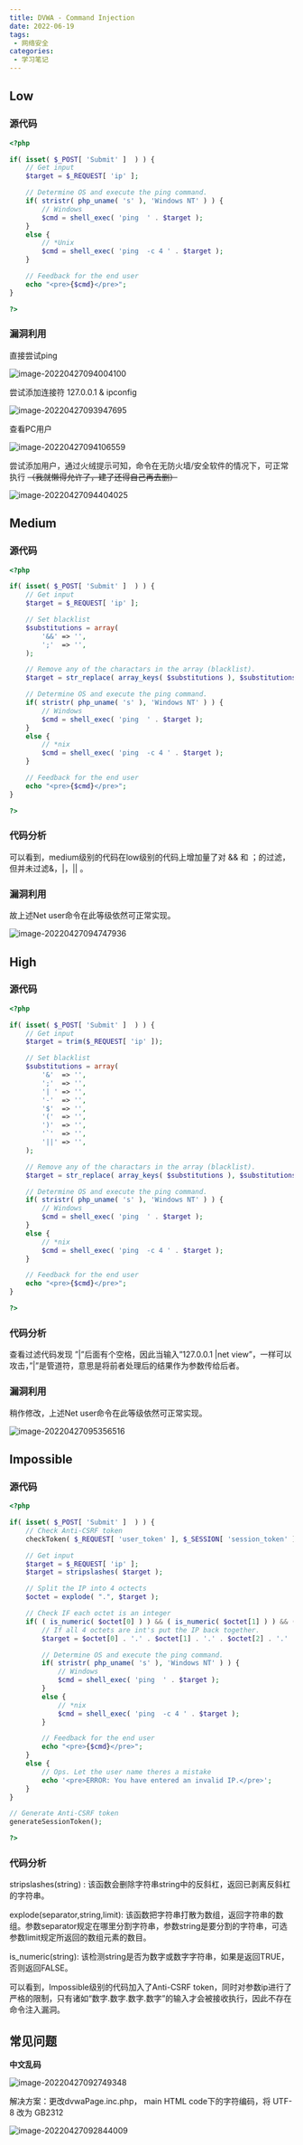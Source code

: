 ```yaml
---
title: DVWA - Command Injection
date: 2022-06-19
tags:
 - 网络安全
categories:
 - 学习笔记
---
```


## Low

### 源代码

```php
<?php

if( isset( $_POST[ 'Submit' ]  ) ) {
    // Get input
    $target = $_REQUEST[ 'ip' ];

    // Determine OS and execute the ping command.
    if( stristr( php_uname( 's' ), 'Windows NT' ) ) {
        // Windows
        $cmd = shell_exec( 'ping  ' . $target );
    }
    else {
        // *Unix
        $cmd = shell_exec( 'ping  -c 4 ' . $target );
    }

    // Feedback for the end user
    echo "<pre>{$cmd}</pre>";
}

?>
```

### 漏洞利用

直接尝试ping

![image-20220427094004100](./Lab2_Command_Injection.assets/image-20220427094004100.png)



尝试添加连接符  127.0.0.1 & ipconfig

![image-20220427093947695](./Lab2_Command_Injection.assets/image-20220427093947695.png)



查看PC用户

![image-20220427094106559](./Lab2_Command_Injection.assets/image-20220427094106559.png)



尝试添加用户，通过火绒提示可知，命令在无防火墙/安全软件的情况下，可正常执行 ~~（我就懒得允许了，建了还得自己再去删）~~

![image-20220427094404025](./Lab2_Command_Injection.assets/image-20220427094404025.png)



## Medium

### 源代码

```php
<?php

if( isset( $_POST[ 'Submit' ]  ) ) {
    // Get input
    $target = $_REQUEST[ 'ip' ];

    // Set blacklist
    $substitutions = array(
        '&&' => '',
        ';'  => '',
    );

    // Remove any of the charactars in the array (blacklist).
    $target = str_replace( array_keys( $substitutions ), $substitutions, $target );

    // Determine OS and execute the ping command.
    if( stristr( php_uname( 's' ), 'Windows NT' ) ) {
        // Windows
        $cmd = shell_exec( 'ping  ' . $target );
    }
    else {
        // *nix
        $cmd = shell_exec( 'ping  -c 4 ' . $target );
    }

    // Feedback for the end user
    echo "<pre>{$cmd}</pre>";
}

?>
```

### 代码分析

可以看到，medium级别的代码在low级别的代码上增加量了对 && 和 ；的过滤，但并未过滤&，|，|| 。

### 漏洞利用

故上述Net user命令在此等级依然可正常实现。

![image-20220427094747936](./Lab2_Command_Injection.assets/image-20220427094747936.png)



## High

### 源代码

```php
<?php

if( isset( $_POST[ 'Submit' ]  ) ) {
    // Get input
    $target = trim($_REQUEST[ 'ip' ]);

    // Set blacklist
    $substitutions = array(
        '&'  => '',
        ';'  => '',
        '| ' => '',
        '-'  => '',
        '$'  => '',
        '('  => '',
        ')'  => '',
        '`'  => '',
        '||' => '',
    );

    // Remove any of the charactars in the array (blacklist).
    $target = str_replace( array_keys( $substitutions ), $substitutions, $target );

    // Determine OS and execute the ping command.
    if( stristr( php_uname( 's' ), 'Windows NT' ) ) {
        // Windows
        $cmd = shell_exec( 'ping  ' . $target );
    }
    else {
        // *nix
        $cmd = shell_exec( 'ping  -c 4 ' . $target );
    }

    // Feedback for the end user
    echo "<pre>{$cmd}</pre>";
}

?>
```

### 代码分析

查看过滤代码发现 ”|”后面有个空格，因此当输入”127.0.0.1  |net view”，一样可以攻击，”|”是管道符，意思是将前者处理后的结果作为参数传给后者。

### 漏洞利用

稍作修改，上述Net user命令在此等级依然可正常实现。

![image-20220427095356516](./Lab2_Command_Injection.assets/image-20220427095356516.png)



## Impossible

### 源代码

```php
<?php

if( isset( $_POST[ 'Submit' ]  ) ) {
    // Check Anti-CSRF token
    checkToken( $_REQUEST[ 'user_token' ], $_SESSION[ 'session_token' ], 'index.php' );

    // Get input
    $target = $_REQUEST[ 'ip' ];
    $target = stripslashes( $target );

    // Split the IP into 4 octects
    $octet = explode( ".", $target );

    // Check IF each octet is an integer
    if( ( is_numeric( $octet[0] ) ) && ( is_numeric( $octet[1] ) ) && ( is_numeric( $octet[2] ) ) && ( is_numeric( $octet[3] ) ) && ( sizeof( $octet ) == 4 ) ) {
        // If all 4 octets are int's put the IP back together.
        $target = $octet[0] . '.' . $octet[1] . '.' . $octet[2] . '.' . $octet[3];

        // Determine OS and execute the ping command.
        if( stristr( php_uname( 's' ), 'Windows NT' ) ) {
            // Windows
            $cmd = shell_exec( 'ping  ' . $target );
        }
        else {
            // *nix
            $cmd = shell_exec( 'ping  -c 4 ' . $target );
        }

        // Feedback for the end user
        echo "<pre>{$cmd}</pre>";
    }
    else {
        // Ops. Let the user name theres a mistake
        echo '<pre>ERROR: You have entered an invalid IP.</pre>';
    }
}

// Generate Anti-CSRF token
generateSessionToken();

?>
```

### 代码分析

stripslashes(string) : 该函数会删除字符串string中的反斜杠，返回已剥离反斜杠的字符串。

explode(separator,string,limit): 该函数把字符串打散为数组，返回字符串的数组。参数separator规定在哪里分割字符串，参数string是要分割的字符串，可选参数limit规定所返回的数组元素的数目。

is_numeric(string): 该检测string是否为数字或数字字符串，如果是返回TRUE，否则返回FALSE。

可以看到，Impossible级别的代码加入了Anti-CSRF token，同时对参数ip进行了严格的限制，只有诸如“数字.数字.数字.数字”的输入才会被接收执行，因此不存在命令注入漏洞。



## 常见问题

**中文乱码**

![image-20220427092749348](./Lab2_Command_Injection.assets/image-20220427092749348.png)

解决方案：更改dvwaPage.inc.php， main HTML code下的字符编码，将 UTF-8 改为 GB2312

![image-20220427092844009](./Lab2_Command_Injection.assets/image-20220427092844009.png)

